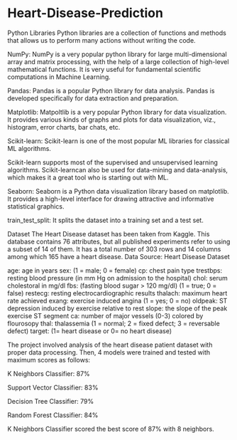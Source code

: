 # Heart-Disease-Prediction
Python Libraries
Python libraries are a collection of functions and methods that allows us to perform many actions without writing the code.

NumPy: NumPy is a very popular python library for large multi-dimensional array and matrix processing, with the help of a large collection of high-level mathematical functions. It is very useful for fundamental scientific computations in Machine Learning.

Pandas: Pandas is a popular Python library for data analysis. Pandas is developed specifically for data extraction and preparation.

Matplotlib: Matpoltlib is a very popular Python library for data visualization. It provides various kinds of graphs and plots for data visualization, viz., histogram, error charts, bar chats, etc.

Scikit-learn: Scikit-learn is one of the most popular ML libraries for classical ML algorithms.

Scikit-learn supports most of the supervised and unsupervised learning algorithms. Scikit-learncan also be used for data-mining and data-analysis, which makes it a great tool who is starting out with ML.

Seaborn: Seaborn is a Python data visualization library based on matplotlib. It provides a high-level interface for drawing attractive and informative statistical graphics.

train_test_split: It splits the dataset into a training set and a test set.

Dataset
The Heart Disease dataset has been taken from Kaggle. This database contains 76 attributes, but all published experiments refer to using a subset of 14 of them. It has a total number of 303 rows and 14 columns among which 165 have a heart disease.
Data Source: Heart Disease Dataset

age: age in years
sex: (1 = male; 0 = female)
cp: chest pain type
trestbps: resting blood pressure (in mm Hg on admission to the hospital)
chol: serum cholestoral in mg/dl
fbs: (fasting blood sugar > 120 mg/dl) (1 = true; 0 = false)
restecg: resting electrocardiographic results
thalach: maximum heart rate achieved
exang: exercise induced angina (1 = yes; 0 = no)
oldpeak: ST depression induced by exercise relative to rest
slope: the slope of the peak exercise ST segment
ca: number of major vessels (0-3) colored by flourosopy
thal: thalassemia (1 = normal; 2 = fixed defect; 3 = reversable defect)
target: (1= heart disease or 0= no heart disease)

The project involved analysis of the heart disease patient dataset with proper data processing. Then, 4 models were trained and tested with maximum scores as follows:

K Neighbors Classifier: 87%

Support Vector Classifier: 83%

Decision Tree Classifier: 79%

Random Forest Classifier: 84%

K Neighbors Classifier scored the best score of 87% with 8 neighbors.

